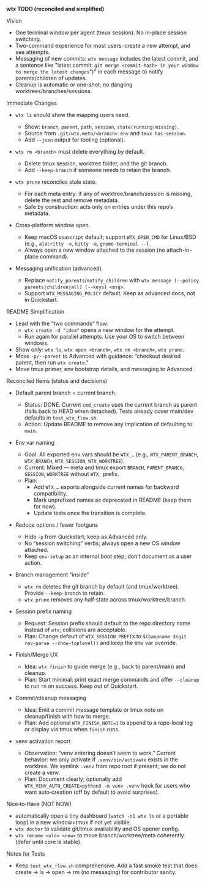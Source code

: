 **wtx TODO (reconciled and simplified)**

Vision
- One terminal window per agent (tmux session). No in-place session switching.
- Two-command experience for most users: create a new attempt, and see attempts.
- Messaging of new commits: `wtx message` includes the latest commit, and a sentence like "latest commit: <message> `git merge <commit-hash> in your window to merge the latest changes`")" in each message to notify parents/children of updates.
- Cleanup is automatic or one-shot; no dangling worktrees/branches/sessions.

Immediate Changes
- `wtx ls` should show the mapping users need.
  - Show: `branch`, `parent`, `path`, `session`, `state(running|missing)`.
  - Source from `.git/wtx.meta/<branch>.env` and `tmux has-session`.
  - Add `--json` output for tooling (optional).

- `wtx rm <branch>` must delete everything by default.
  - Delete tmux session, worktree folder, and the git branch.
  - Add `--keep-branch` if someone needs to retain the branch.

- `wtx prune` reconciles stale state.
  - For each meta entry: if any of worktree/branch/session is missing, delete the rest and remove metadata.
  - Safe by construction: acts only on entries under this repo’s metadata.

- Cross‑platform window open.
  - Keep macOS `osascript` default; support `WTX_OPEN_CMD` for Linux/BSD (e.g., `alacritty -e`, `kitty -e`, `gnome-terminal --`).
  - Always open a new window attached to the session (no attach-in-place command).

- Messaging unification (advanced).
  - Replace `notify_parents`/`notify_children` with `wtx message [--policy parents|children|all] [--keys] <msg>`.
  - Support `WTX_MESSAGING_POLICY` default. Keep as advanced docs, not in Quickstart.

README Simplification
- Lead with the “two commands” flow:
  - `wtx create -d "idea"` opens a new window for the attempt.
  - Run again for parallel attempts. Use your OS to switch between windows.
- Show only: `wtx ls`, `wtx open <branch>`, `wtx rm <branch>`, `wtx prune`.
- Move `-p/--parent` to Advanced with guidance: “checkout desired parent, then run `wtx create`.”
- Move tmux primer, env bootstrap details, and messaging to Advanced.

Reconciled Items (status and decisions)
- Default parent branch = current branch.
  - Status: DONE. Current `cmd_create` uses the current branch as parent (falls back to HEAD when detached). Tests already cover main/dev defaults in `test_wtx_flow.sh`.
  - Action: Update README to remove any implication of defaulting to `main`.

- Env var naming
  - Goal: All exported env vars should be `WTX_…` (e.g., `WTX_PARENT_BRANCH`, `WTX_BRANCH`, `WTX_SESSION`, `WTX_WORKTREE`).
  - Current: Mixed — meta and tmux export `BRANCH`, `PARENT_BRANCH`, `SESSION`, `WORKTREE` without `WTX_` prefix.
  - Plan:
    - Add `WTX_…` exports alongside current names for backward compatibility.
    - Mark unprefixed names as deprecated in README (keep them for now).
    - Update tests once the transition is complete.

- Reduce options / fewer footguns
  - Hide `-p` from Quickstart; keep as Advanced only.
  - No “session switching” verbs; always open a new OS window attached.
  - Keep `env-setup` as an internal boot step; don’t document as a user action.

- Branch management “inside”
  - `wtx rm` deletes the git branch by default (and tmux/worktree). Provide `--keep-branch` to retain.
  - `wtx prune` removes any half‑state across tmux/worktree/branch.

- Session prefix naming
  - Request: Session prefix should default to the repo directory name instead of `wtx`; collisions are acceptable.
  - Plan: Change default of `WTX_SESSION_PREFIX` to `$(basename $(git rev-parse --show-toplevel))` and keep the env var override.

- Finish/Merge UX
  - Idea: `wtx finish` to guide merge (e.g., back to parent/main) and cleanup.
  - Plan: Start minimal: print exact merge commands and offer `--cleanup` to run `rm` on success. Keep out of Quickstart.

- Commit/cleanup messaging
  - Idea: Emit a commit message template or tmux note on cleanup/finish with how to merge.
  - Plan: Add optional `WTX_FINISH_NOTE=1` to append to a repo‑local log or display via tmux when `finish` runs.

- venv activation report
  - Observation: “venv entering doesn’t seem to work.” Current behavior: we only activate if `.venv/bin/activate` exists in the worktree. We symlink `.venv` from repo root if present; we do not create a venv.
  - Plan: Document clearly; optionally add `WTX_VENV_AUTO_CREATE=python3 -m venv .venv` hook for users who want auto‑creation (off by default to avoid surprises).

Nice‑to‑Have (NOT NOW)
- automatically open a tiny dashboard (`watch -n1 wtx ls` or a portable loop) in a new window+tmux if not yet visible.
- `wtx doctor` to validate git/tmux availability and OS opener config.
- `wtx rename <old> <new>` to move branch/worktree/meta coherently (defer until core is stable).

Notes for Tests
- Keep `test_wtx_flow.sh` comprehensive. Add a fast smoke test that does: create → ls → open → rm (no messaging) for contributor sanity.
